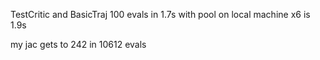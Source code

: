 TestCritic and BasicTraj 100 evals in 1.7s
with pool on local machine x6 is 1.9s


my jac gets to 242 in 10612 evals


